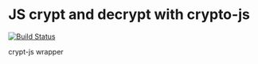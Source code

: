 JS crypt and decrypt with crypto-js
======
[![Build Status](https://travis-ci.org/gonzalo123/crypt.svg?branch=master)](https://travis-ci.org/gonzalo123/crypt)

crypt-js wrapper
